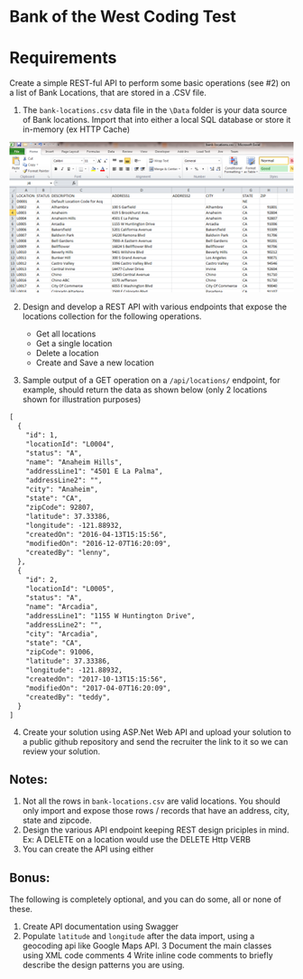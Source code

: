 # Bank of the West Coding Test

# Requirements

Create a simple REST-ful API to perform some basic operations (see #2) on a list of Bank Locations, that are stored in a .CSV file.

1. The `bank-locations.csv` data file in the `\Data` folder is your data source of Bank locations. Import that into either a local SQL database or store it in-memory (ex HTTP Cache)

<img src="/Docs/Media/bank-locations-screenshot.png" alt="free bank locations csv file"/>

2. Design and develop a REST API with various endpoints that expose the locations collection for the following operations. 
    - Get all locations
    - Get a single location
    - Delete a location
    - Create and Save a new location
    
3. Sample output of a GET operation on a `/api/locations/` endpoint, for example, should return the data as shown below (only 2 locations shown for illustration purposes)

````
[
  {
    "id": 1,
    "locationId": "L0004",
    "status": "A",
    "name": "Anaheim Hills",
    "addressLine1": "4501 E La Palma",
    "addressLine2": "",
    "city": "Anaheim",
    "state": "CA",
    "zipCode": 92807,
    "latitude": 37.33386,
    "longitude": -121.88932,
    "createdOn": "2016-04-13T15:15:56",
    "modifiedOn": "2016-12-07T16:20:09",    
    "createdBy": "lenny",
  },
  {
    "id": 2,
    "locationId": "L0005",
    "status": "A",
    "name": "Arcadia",
    "addressLine1": "1155 W Huntington Drive",
    "addressLine2": "",
    "city": "Arcadia",
    "state": "CA",
    "zipCode": 91006,
    "latitude": 37.33386,
    "longitude": -121.88932,
    "createdOn": "2017-10-13T15:15:56",
    "modifiedOn": "2017-04-07T16:20:09",    
    "createdBy": "teddy",
  }
]

````


4. Create your solution using ASP.Net Web API and upload your solution to a public github repository and send the recruiter the link to it so we can review your solution.

## Notes:
1. Not all the rows in `bank-locations.csv` are valid locations. You should only import and expose those rows / records that have an address, city, state and zipcode.
2. Design the various API endpoint keeping REST design priciples in mind. Ex: A DELETE on a location would use the DELETE Http VERB
3. You can create the API using either 

## Bonus:

The following is completely optional, and you can do some, all or none of these.

1. Create API documentation using Swagger
2. Populate `latitude` and `longitude` after the data import, using a geocoding api like Google Maps API.
3 Document the main classes using XML code comments
4 Write inline code comments to briefly describe the design patterns you are using.

